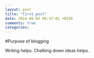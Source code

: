 ```yaml
---
layout: post
title: "first_post"
date: 2014-06-02 00:37:01 +0530
comments: true
categories:
---
```


#Purpose of blogging

Writing helps. Chalking down ideas helps.
